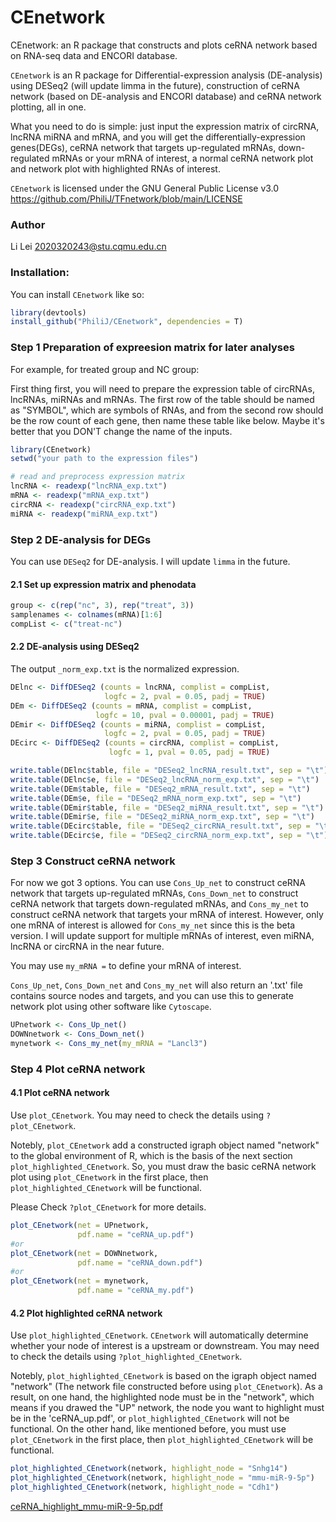 # CEnetwork
CEnetwork: an R package that constructs and plots ceRNA network based on RNA-seq data and ENCORI database.

`CEnetwork` is an R package for Differential-expression analysis (DE-analysis) using DESeq2 (will update limma in the future), construction of ceRNA network (based on DE-analysis and ENCORI database) and ceRNA network plotting, all in one. 

What you need to do is simple: just input the expression matrix of circRNA, lncRNA miRNA and mRNA, and you will get the differentially-expression genes(DEGs), ceRNA network that targets up-regulated mRNAs, down-regulated mRNAs or your mRNA of interest, a normal ceRNA network plot and network plot with highlighted RNAs of interest.

`CEnetwork` is licensed under the GNU General Public License v3.0 https://github.com/PhiliJ/TFnetwork/blob/main/LICENSE

### Author

Li Lei <2020320243@stu.cqmu.edu.cn>

### Installation:

You can install `CEnetwork` like so:

``` r
library(devtools)
install_github("PhiliJ/CEnetwork", dependencies = T)
``` 
### Step 1 Preparation of expreesion matrix for later analyses

For example, for treated group and NC group:

First thing first, you will need to prepare the expression table of circRNAs, lncRNAs, miRNAs and mRNAs. 
The first row of the table should be named as "SYMBOL", which are symbols of RNAs, and from the second row
should be the row count of each gene, then name these table like below. Maybe it's better that you DON'T change the name of the inputs.

``` r
library(CEnetwork)
setwd("your path to the expression files")

# read and preprocess expression matrix
lncRNA <- readexp("lncRNA_exp.txt")
mRNA <- readexp("mRNA_exp.txt")
circRNA <- readexp("circRNA_exp.txt")
miRNA <- readexp("miRNA_exp.txt")
```


### Step 2 DE-analysis for DEGs
You can use `DESeq2` for DE-analysis. I will update `limma` in the future.
#### 2.1 Set up expression matrix and phenodata
``` r
group <- c(rep("nc", 3), rep("treat", 3))
samplenames <- colnames(mRNA)[1:6]
compList <- c("treat-nc")
```

#### 2.2 DE-analysis using DESeq2
The output `_norm_exp.txt` is the normalized expression.
``` r
DElnc <- DiffDESeq2 (counts = lncRNA, complist = compList, 
                     logfc = 2, pval = 0.05, padj = TRUE)
DEm <- DiffDESeq2 (counts = mRNA, complist = compList, 
                   logfc = 10, pval = 0.00001, padj = TRUE)
DEmir <- DiffDESeq2 (counts = miRNA, complist = compList, 
                     logfc = 2, pval = 0.05, padj = TRUE)
DEcirc <- DiffDESeq2 (counts = circRNA, complist = compList, 
                      logfc = 1, pval = 0.05, padj = TRUE)

write.table(DElnc$table, file = "DESeq2_lncRNA_result.txt", sep = "\t")
write.table(DElnc$e, file = "DESeq2_lncRNA_norm_exp.txt", sep = "\t")
write.table(DEm$table, file = "DESeq2_mRNA_result.txt", sep = "\t")
write.table(DEm$e, file = "DESeq2_mRNA_norm_exp.txt", sep = "\t")
write.table(DEmir$table, file = "DESeq2_miRNA_result.txt", sep = "\t")
write.table(DEmir$e, file = "DESeq2_miRNA_norm_exp.txt", sep = "\t")
write.table(DEcirc$table, file = "DESeq2_circRNA_result.txt", sep = "\t")
write.table(DEcirc$e, file = "DESeq2_circRNA_norm_exp.txt", sep = "\t")
```

### Step 3 Construct ceRNA network
For now we got 3 options. You can use `Cons_Up_net` to construct ceRNA network that targets up-regulated mRNAs, `Cons_Down_net`
to construct ceRNA network that targets down-regulated mRNAs, and `Cons_my_net` to construct ceRNA network that targets your mRNA
of interest. However, only one mRNA of interest is allowed for `Cons_my_net` since this is the beta version. I will update support
for multiple mRNAs of interest, even miRNA, lncRNA or circRNA in the near future.

You may use `my_mRNA =` to define your mRNA of interest. 

`Cons_Up_net`, `Cons_Down_net` and `Cons_my_net` will also return an '.txt' file contains source nodes and targets, 
and you can use this to generate network plot using other software like `Cytoscape`.
``` r
UPnetwork <- Cons_Up_net()
DOWNnetwork <- Cons_Down_net()
mynetwork <- Cons_my_net(my_mRNA = "Lancl3")
``` 



### Step 4 Plot ceRNA network
#### 4.1 Plot ceRNA network

Use `plot_CEnetwork`. You may need to check the details using `?plot_CEnetwork`.

Notebly, `plot_CEnetwork` add a constructed igraph object named "network" to the global environment of R, which is the basis of the next
section `plot_highlighted_CEnetwork`. So, you must draw the basic ceRNA network plot using  `plot_CEnetwork` in the first place, then 
`plot_highlighted_CEnetwork` will be functional.

Please Check `?plot_CEnetwork` for more details.

``` r
plot_CEnetwork(net = UPnetwork,
               pdf.name = "ceRNA_up.pdf")
#or
plot_CEnetwork(net = DOWNnetwork,
               pdf.name = "ceRNA_down.pdf")
#or
plot_CEnetwork(net = mynetwork,
               pdf.name = "ceRNA_my.pdf")
``` 

#### 4.2 Plot highlighted ceRNA network

Use `plot_highlighted_CEnetwork`. `CEnetwork` will automatically determine whether your node of interest is a upstream or downstream. You may need to check the details using `?plot_highlighted_CEnetwork`.

Notebly, `plot_highlighted_CEnetwork` is based on the igraph object named "network" (The network file constructed before using `plot_CEnetwork`). As a result, 
on one hand, the highlighted node must be in the "network", which means if you drawed the "UP" network, the node you want to highlight must be in the 'ceRNA_up.pdf', or `plot_highlighted_CEnetwork` will not be functional. On the other hand, like mentioned before, you must use `plot_CEnetwork` in the first place, then `plot_highlighted_CEnetwork` will be functional.


``` r
plot_highlighted_CEnetwork(network, highlight_node = "Snhg14")
plot_highlighted_CEnetwork(network, highlight_node = "mmu-miR-9-5p")
plot_highlighted_CEnetwork(network, highlight_node = "Cdh1")
```
[ceRNA_highlight_mmu-miR-9-5p.pdf](https://github.com/PhiliJ/CEnetwork/files/11305535/ceRNA_highlight_mmu-miR-9-5p.pdf)
